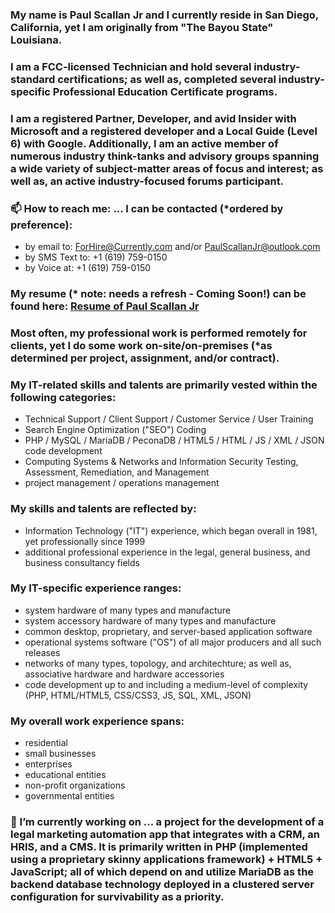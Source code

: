 ### My name is Paul Scallan Jr and I currently reside in San Diego, California, yet I am originally from "The Bayou State" Louisiana.  

### I am a FCC-licensed Technician and hold several industry-standard certifications; as well as, completed several industry-specific Professional Education Certificate programs. 

### I am a registered Partner, Developer, and avid Insider with Microsoft and a registered developer and a Local Guide (Level 6) with Google. Additionally, I am an active member of numerous industry think-tanks and advisory groups spanning a wide variety of subject-matter areas of focus and interest; as well as, an active industry-focused forums participant.

### 📫 How to reach me: ... I can be contacted (*ordered by preference):

- by email to:     ForHire@Currently.com  and/or PaulScallanJr@outlook.com
- by SMS Text to:  +1 (619) 759-0150
- by Voice at:     +1 (619) 759-0150

### My resume (* note: needs a refresh - Coming Soon!) can be found here: <a href="https://1drv.ms/b/s!AlOk0KSXZ73OxLUYtNK1EKd7rkzOBA?e=lbdA8S" title="Resume of Paul Scallan Jr">Resume of Paul Scallan Jr</a>

### Most often, my professional work is performed remotely for clients, yet I do some work on-site/on-premises (*as determined per project, assignment, and/or contract).  

### My IT-related skills and talents are primarily vested within the following categories:

- Technical Support / Client Support / Customer Service / User Training
- Search Engine Optimization ("SEO") Coding
- PHP / MySQL / MariaDB / PeconaDB / HTML5 / HTML / JS / XML / JSON code development
- Computing Systems & Networks and Information Security Testing, Assessment, Remediation, and Management  
- project management / operations management

### My skills and talents are reflected by: 

- Information Technology ("IT") experience, which began overall in 1981, yet professionally since 1999 
- additional professional experience in the legal, general business, and business consultancy fields  
              
### My IT-specific experience ranges:

- system hardware of many types and manufacture
- system accessory hardware of many types and manufacture
- common desktop, proprietary, and server-based application software
- operational systems software ("OS") of all major producers and all such releases
- networks of many types, topology, and architechture; as well as, associative hardware and hardware accessories
- code development up to and including a medium-level of complexity (PHP, HTML/HTML5, CSS/CSS3, JS, SQL, XML, JSON)
              
### My overall work experience spans:

- residential 
- small businesses
- enterprises
- educational entities
- non-profit organizations
- governmental entities
              
### 🔭 I’m currently working on ... a project for the development of a legal marketing automation app that integrates with a CRM, an HRIS, and a CMS.  It is primarily written in PHP (implemented using a proprietary skinny applications framework) + HTML5 + JavaScript; all of which depend on and utilize MariaDB as the backend database technology deployed in a clustered server configuration for survivability as a priority.
